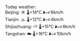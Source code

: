 Today weather:  
Beijing: ☀️   🌡️+14°C 🌬️↙6km/h  
Tianjin: 🌫  🌡️+12°C 🌬️↙4km/h  
Shijiazhuang: ⛅️  🌡️+15°C 🌬️↙8km/h  
Tangshan: ☁️   🌡️+16°C 🌬️↙10km/h  
